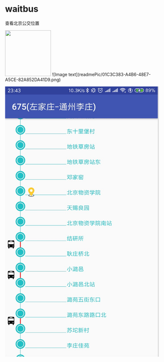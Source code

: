 # waitbus
查看北京公交位置

<img width="150" height="150" src="https://img-blog.csdn.net/20161028230559575"/>
![Image text](readmePic/01C3C383-A4B6-48E7-A5CE-82A852DA41D9.png)

![Image text](readmePic/41F6214F-EC16-46DD-9B29-7A4A112D4757.png)
